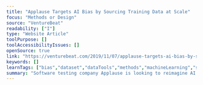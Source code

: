 ```yaml
---
title: "Applause Targets AI Bias by Sourcing Training Data at Scale"
focus: "Methods or Design"
source: "VentureBeat"
readability: ["I"]
type: "Website Article"
toolPurpose: []
toolAccessibilityIssues: []
openSource: true
link: "https://venturebeat.com/2019/11/07/applause-targets-ai-bias-by-sourcing-training-data-at-scale/"
keywords: []
learnTags: ["bias","dataset","dataTools","methods","machineLearning","solution","trust"]
summary: "Software testing company Applause is looking to reimagine AI testing with a new service that better detects AI bias by crowdsourcing larger training data sets. Applause’s AI training and testing service is offered across five core AI types, covering voice, optical character recognition (OCR), image recognition, biometrics and chatbots.  "
---
```


